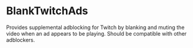 # BlankTwitchAds

Provides supplemental adblocking for Twitch by blanking and muting the video when an ad appears to be playing. Should be compatible with other adblockers.
